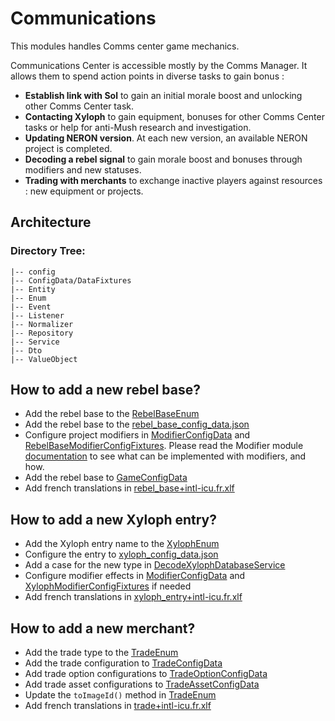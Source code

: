 # Communications

This modules handles Comms center game mechanics.

Communications Center is accessible mostly by the Comms Manager. It allows them to spend action points in diverse tasks to gain bonus :
- **Establish link with Sol** to gain an initial morale boost and unlocking other Comms Center task.
- **Contacting Xyloph** to gain equipment, bonuses for other Comms Center tasks or help for anti-Mush research and investigation.
- **Updating NERON version**. At each new version, an available NERON project is completed.
- **Decoding a rebel signal** to gain morale boost and bonuses through modifiers and new statuses.
- **Trading with merchants** to exchange inactive players against resources : new equipment or projects.

## Architecture

### Directory Tree:
    |-- config
    |-- ConfigData/DataFixtures
    |-- Entity
    |-- Enum
    |-- Event
    |-- Listener
    |-- Normalizer
    |-- Repository
    |-- Service
    |-- Dto
    |-- ValueObject

## How to add a new rebel base?

- Add the rebel base to the [RebelBaseEnum](./Enum/RebelBaseEnum.php)
- Add the rebel base to the [rebel_base_config_data.json](./ConfigData/rebel_base_config_data.json)
- Configure project modifiers in [ModifierConfigData](../Modifier/ConfigData/ModifierConfigData.php) and [RebelBaseModifierConfigFixtures](../Modifier/DataFixtures/RebelBaseModifierConfigFixtures.php). Please read the Modifier module [documentation](../Modifier/README.md) to see what can be implemented with modifiers, and how.
- Add the rebel base to [GameConfigData](../Game/ConfigData/GameConfigData.php)
- Add french translations in [rebel_base+intl-icu.fr.xlf](../../translations/fr/rebel_base+intl-icu.fr.xlf)

## How to add a new Xyloph entry?

- Add the Xyloph entry name to the [XylophEnum](./Enum/XylophEnum.php)
- Configure the entry to [xyloph_config_data.json](./ConfigData/xyloph_config_data.json)
- Add a case for the new type in [DecodeXylophDatabaseService](./Service/DecodeXylophDatabaseService.php)
- Configure modifier effects in [ModifierConfigData](../Modifier/ConfigData/ModifierConfigData.php) and [XylophModifierConfigFixtures](../Modifier/DataFixtures/XylophModifierConfigFixtures.php) if needed
- Add french translations in [xyloph_entry+intl-icu.fr.xlf](../../translations/fr/xyloph_entry+intl-icu.fr.xlf)

## How to add a new merchant?

- Add the trade type to the [TradeEnum](./Enum/TradeEnum.php)
- Add the trade configuration to [TradeConfigData](./ConfigData/TradeConfigData.php)
- Add trade option configurations to [TradeOptionConfigData](./ConfigData/TradeOptionConfigData.php)
- Add trade asset configurations to [TradeAssetConfigData](./ConfigData/TradeAssetConfigData.php)
- Update the `toImageId()` method in [TradeEnum](./Enum/TradeEnum.php)
- Add french translations in [trade+intl-icu.fr.xlf](../../translations/fr/trade+intl-icu.fr.xlf)